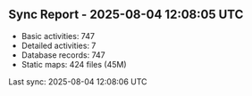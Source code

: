 ## Sync Report - 2025-08-04 12:08:05 UTC

- Basic activities: 747
- Detailed activities: 7
- Database records: 747
- Static maps: 424 files (45M)

Last sync: 2025-08-04 12:08:06 UTC
